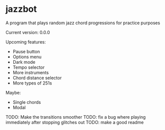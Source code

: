 # jazzbot
A program that plays random jazz chord progressions for practice purposes

Current version: 0.0.0

Upcoming features:
- Pause button
- Options menu
- Dark mode
- Tempo selector
- More instruments
- Chord distance selector
- More types of 251s

Maybe:
- Single chords
- Modal

TODO: Make the transitions smoother
TODO: fix a bug where playing immediately after stopping glitches out
TODO: make a good readme
